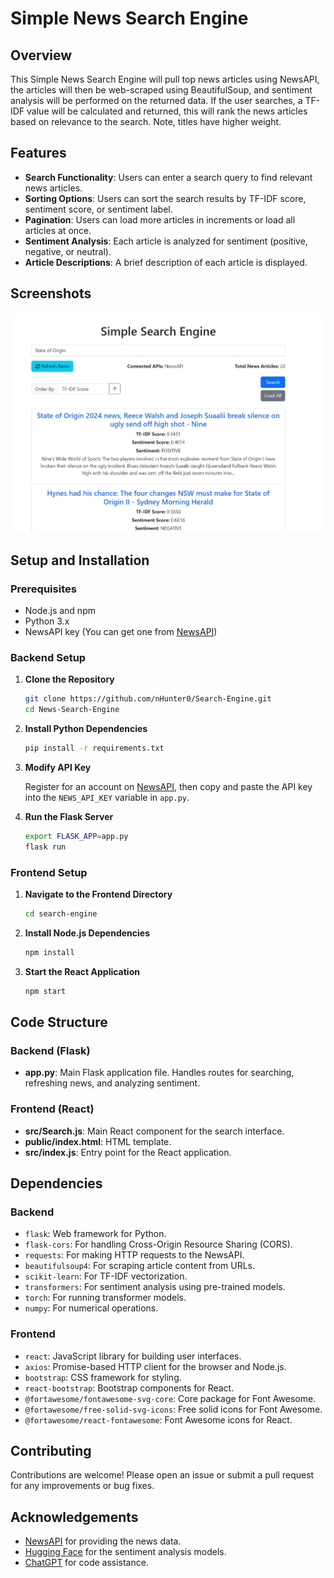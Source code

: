 # Simple News Search Engine

## Overview

This Simple News Search Engine will pull top news articles using NewsAPI, the articles will then be web-scraped using BeautifulSoup, and sentiment analysis will be performed on the returned data. If the user searches, a TF-IDF value will be calculated and returned, this will rank the news articles based on relevance to the search. Note, titles have higher weight.

## Features

- **Search Functionality**: Users can enter a search query to find relevant news articles.
- **Sorting Options**: Users can sort the search results by TF-IDF score, sentiment score, or sentiment label.
- **Pagination**: Users can load more articles in increments or load all articles at once.
- **Sentiment Analysis**: Each article is analyzed for sentiment (positive, negative, or neutral).
- **Article Descriptions**: A brief description of each article is displayed.

## Screenshots

![UserInterface](screenshot.jpg)

## Setup and Installation

### Prerequisites

- Node.js and npm
- Python 3.x
- NewsAPI key (You can get one from [NewsAPI](https://newsapi.org/))

### Backend Setup

1. **Clone the Repository**

   ```sh
   git clone https://github.com/nHunter0/Search-Engine.git
   cd News-Search-Engine
   ```

2. **Install Python Dependencies**

   ```sh
   pip install -r requirements.txt
   ```

3. **Modify API Key**

   Register for an account on [NewsAPI](https://newsapi.org/), then copy and paste the API key into the `NEWS_API_KEY` variable in `app.py`.

4. **Run the Flask Server**
   ```sh
   export FLASK_APP=app.py
   flask run
   ```

### Frontend Setup

1. **Navigate to the Frontend Directory**

   ```sh
   cd search-engine
   ```

2. **Install Node.js Dependencies**

   ```sh
   npm install
   ```

3. **Start the React Application**
   ```sh
   npm start
   ```

## Code Structure

### Backend (Flask)

- **app.py**: Main Flask application file. Handles routes for searching, refreshing news, and analyzing sentiment.

### Frontend (React)

- **src/Search.js**: Main React component for the search interface.
- **public/index.html**: HTML template.
- **src/index.js**: Entry point for the React application.

## Dependencies

### Backend

- `flask`: Web framework for Python.
- `flask-cors`: For handling Cross-Origin Resource Sharing (CORS).
- `requests`: For making HTTP requests to the NewsAPI.
- `beautifulsoup4`: For scraping article content from URLs.
- `scikit-learn`: For TF-IDF vectorization.
- `transformers`: For sentiment analysis using pre-trained models.
- `torch`: For running transformer models.
- `numpy`: For numerical operations.

### Frontend

- `react`: JavaScript library for building user interfaces.
- `axios`: Promise-based HTTP client for the browser and Node.js.
- `bootstrap`: CSS framework for styling.
- `react-bootstrap`: Bootstrap components for React.
- `@fortawesome/fontawesome-svg-core`: Core package for Font Awesome.
- `@fortawesome/free-solid-svg-icons`: Free solid icons for Font Awesome.
- `@fortawesome/react-fontawesome`: Font Awesome icons for React.

## Contributing

Contributions are welcome! Please open an issue or submit a pull request for any improvements or bug fixes.

## Acknowledgements

- [NewsAPI](https://newsapi.org/) for providing the news data.
- [Hugging Face](https://huggingface.co/) for the sentiment analysis models.
- [ChatGPT](https://chat.openai.com/) for code assistance.
